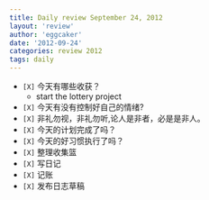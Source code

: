 ```yaml
---
title: Daily review September 24, 2012 
layout: 'review'
author: 'eggcaker'
date: '2012-09-24'
categories: review 2012
tags: daily
---
```



  * `[X]` 今天有哪些收获？ 
    * start the lottery project 
  * `[X]` 今天有没有控制好自己的情绪? 
  * `[X]` 非礼勿视，非礼勿听,论人是非者，必是是非人。 
  * `[X]` 今天的计划完成了吗？ 
  * `[X]` 今天的好习惯执行了吗？ 
  * `[X]` 整理收集篮 
  * `[X]` 写日记 
  * `[X]` 记账 
  * `[X]` 发布日志草稿 

